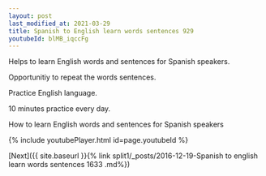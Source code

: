 ```yaml
---
layout: post
last_modified_at: 2021-03-29
title: Spanish to English learn words sentences 929 
youtubeId: blMB_iqccFg
---
```

 
 
Helps to learn English words and sentences for Spanish speakers.

Opportunitiy to repeat the words sentences. 

Practice English language. 
 
10 minutes practice every day. 
 
How to learn English words and sentences for Spanish speakers 
 
{% include youtubePlayer.html id=page.youtubeId %}
 
 
[Next]({{ site.baseurl }}{% link  split1/_posts/2016-12-19-Spanish to english learn words sentences 1633 .md%})
 

